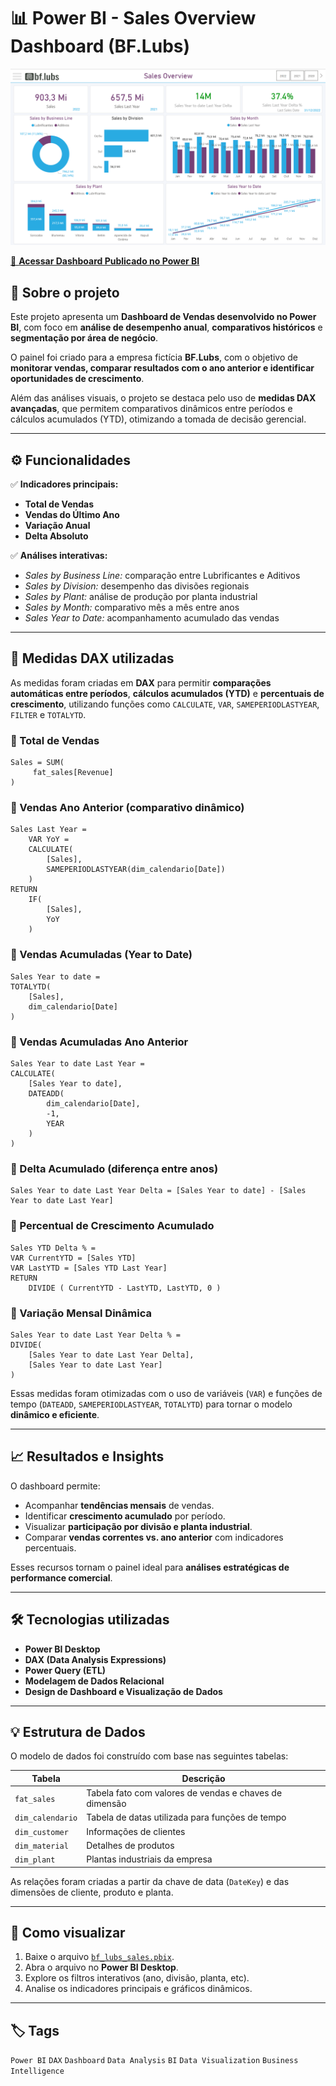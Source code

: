 # 📊 Power BI - Sales Overview Dashboard (BF.Lubs)

![Dashboard Preview](./images/dashboard_preview.png)

[🔗 **Acessar Dashboard Publicado no Power BI**](https://app.powerbi.com/view?r=SEU-LINK-AQUI)

## 🧠 Sobre o projeto

Este projeto apresenta um **Dashboard de Vendas desenvolvido no Power BI**, com foco em **análise de desempenho anual**, **comparativos históricos** e **segmentação por área de negócio**.  

O painel foi criado para a empresa fictícia **BF.Lubs**, com o objetivo de **monitorar vendas, comparar resultados com o ano anterior e identificar oportunidades de crescimento**.  

Além das análises visuais, o projeto se destaca pelo uso de **medidas DAX avançadas**, que permitem comparativos dinâmicos entre períodos e cálculos acumulados (YTD), otimizando a tomada de decisão gerencial.

---

## ⚙️ Funcionalidades

✅ **Indicadores principais:**
- **Total de Vendas**  
- **Vendas do Último Ano**  
- **Variação Anual**
- **Delta Absoluto**

✅ **Análises interativas:**
- *Sales by Business Line:* comparação entre Lubrificantes e Aditivos  
- *Sales by Division:* desempenho das divisões regionais  
- *Sales by Plant:* análise de produção por planta industrial  
- *Sales by Month:* comparativo mês a mês entre anos  
- *Sales Year to Date:* acompanhamento acumulado das vendas  

---

## 🧩 Medidas DAX utilizadas

As medidas foram criadas em **DAX** para permitir **comparações automáticas entre períodos**, **cálculos acumulados (YTD)** e **percentuais de crescimento**, utilizando funções como `CALCULATE`, `VAR`, `SAMEPERIODLASTYEAR`, `FILTER` e `TOTALYTD`.

### 🔹 Total de Vendas
```DAX
Sales = SUM(
     fat_sales[Revenue]
)
```

### 🔹 Vendas Ano Anterior (comparativo dinâmico)
```DAX
Sales Last Year = 
    VAR YoY =
    CALCULATE(
        [Sales],
        SAMEPERIODLASTYEAR(dim_calendario[Date])
    )
RETURN
    IF(
        [Sales],
        YoY
    )

```

### 🔹 Vendas Acumuladas (Year to Date)
```DAX
Sales Year to date = 
TOTALYTD(
    [Sales],
    dim_calendario[Date]
)
```

### 🔹 Vendas Acumuladas Ano Anterior
```DAX
Sales Year to date Last Year = 
CALCULATE(
    [Sales Year to date],
    DATEADD(
        dim_calendario[Date],
        -1,
        YEAR
    )
)
```

### 🔹 Delta Acumulado (diferença entre anos)
```DAX
Sales Year to date Last Year Delta = [Sales Year to date] - [Sales Year to date Last Year]
```

### 🔹 Percentual de Crescimento Acumulado
```DAX
Sales YTD Delta % =
VAR CurrentYTD = [Sales YTD]
VAR LastYTD = [Sales YTD Last Year]
RETURN
    DIVIDE ( CurrentYTD - LastYTD, LastYTD, 0 )
```

### 🔹 Variação Mensal Dinâmica
```DAX
Sales Year to date Last Year Delta % = 
DIVIDE(
    [Sales Year to date Last Year Delta],
    [Sales Year to date Last Year]
)
```

Essas medidas foram otimizadas com o uso de variáveis (`VAR`) e funções de tempo (`DATEADD`, `SAMEPERIODLASTYEAR`, `TOTALYTD`) para tornar o modelo **dinâmico e eficiente**.

---

## 📈 Resultados e Insights

O dashboard permite:
- Acompanhar **tendências mensais** de vendas.  
- Identificar **crescimento acumulado** por período.  
- Visualizar **participação por divisão e planta industrial**.  
- Comparar **vendas correntes vs. ano anterior** com indicadores percentuais.  

Esses recursos tornam o painel ideal para **análises estratégicas de performance comercial**.

---

## 🛠️ Tecnologias utilizadas

- **Power BI Desktop**  
- **DAX (Data Analysis Expressions)**  
- **Power Query (ETL)**  
- **Modelagem de Dados Relacional**  
- **Design de Dashboard e Visualização de Dados**

---

## 💡 Estrutura de Dados

O modelo de dados foi construído com base nas seguintes tabelas:

| Tabela | Descrição |
|--------|------------|
| `fat_sales` | Tabela fato com valores de vendas e chaves de dimensão |
| `dim_calendario` | Tabela de datas utilizada para funções de tempo |
| `dim_customer` | Informações de clientes |
| `dim_material` | Detalhes de produtos |
| `dim_plant` | Plantas industriais da empresa |

As relações foram criadas a partir da chave de data (`DateKey`) e das dimensões de cliente, produto e planta.

---

## 🚀 Como visualizar

1. Baixe o arquivo [`bf_lubs_sales.pbix`](./bf_lubs_sales.pbix).  
2. Abra o arquivo no **Power BI Desktop**.  
3. Explore os filtros interativos (ano, divisão, planta, etc).  
4. Analise os indicadores principais e gráficos dinâmicos.  

---

## 🏷️ Tags

`Power BI` `DAX` `Dashboard` `Data Analysis` `BI` `Data Visualization` `Business Intelligence`
